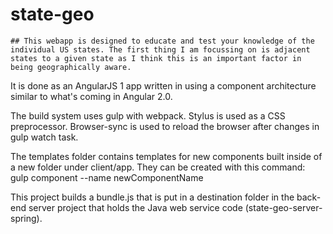 
# state-geo


    ## This webapp is designed to educate and test your knowledge of the individual US states. The first thing I am focussing on is adjacent states to a given state as I think this is an important factor in being geographically aware.


It is done as an AngularJS 1 app written in using a component architecture similar to what's coming in Angular 2.0.

The build system uses gulp with webpack. Stylus is used as a CSS preprocessor. Browser-sync is used to reload the browser after changes in gulp watch task.

The templates folder contains templates for new components built inside of a new folder under client/app. They can be created with this command:
gulp component --name newComponentName

This project builds a bundle.js that is put in a destination folder in the 
back-end server project that holds the Java web service code (state-geo-server-spring).
